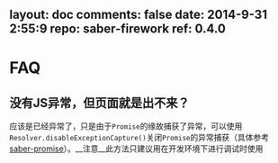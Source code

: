 layout: doc
comments: false
date: 2014-9-31 2:55:9
repo: saber-firework
ref: 0.4.0
---

# FAQ

## 没有JS异常，但页面就是出不来？

应该是已经异常了，只是由于`Promise`的缘故捕获了异常，可以使用`Resolver.disableExceptionCapture()`关闭`Promise`的异常捕获（具体参考[saber-promise](https://github.com/ecomfe/saber-promise#resolverdisableexceptioncapture)）。__注意__此方法只建议用在开发环境下进行调试时使用
